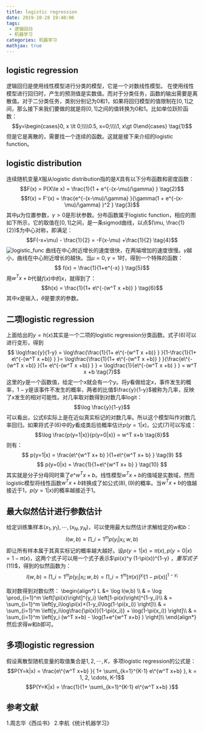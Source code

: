 ```yaml
---
title: logistic regression
date: 2019-10-28 19:40:06
tags:
 - 逻辑回归
 - 机器学习
categories: 机器学习
mathjax: true
---
```


## logistic regression
逻辑回归是使用线性模型进行分类的模型，它是一个对数线性模型。
在使用线性模型进行回归时，产生的预测值是实数值。而对于分类任务，函数的输出需要是离散值。对于二分类任务，类别分别记为$0$和$1$，如果将回归模型的值限制在$[0, 1]$之间，那么接下来我们要做的就是将$[0,1]$之间的值转换为$0$和$1$。比如单位跃阶函数：
$$y=\begin{cases}0, x \lt 0;\\\\0.5, x=0;\\\\1, x\gt 0\end{cases} \tag{1}$$
但是它是离散的，需要找一个连续的函数。这就是接下来介绍的logistic function。

## logistic distribution
连续随机变量$X$服从logistic distribution指的是$X$具有以下分布函数和密度函数：
$$F(x) = P(X\le x) = \frac{1}{1 + e^{-(x-\mu)/\gamma} } \tag{2}$$
$$f(x) = F'(x) = \frac{e^{-(x-\mu)/\gamma} }{\gamma(1 + e^{-(x-\mu)/\gamma} )^2 } \tag{3}$$
其中$\mu$为位置参数，$\gamma \gt 0$是形状参数。分布函数属于logistic function，相应的图如下所示，它的取值在$[0,1]$之间，是一条sigmod曲线，以点$(\mu, \frac{1}{2})$为中心对称，即满足：
$$F(-x+\mu) - \frac{1}{2} = -F(x-\mu) +\frac{1}{2} \tag{4}$$
![logistic_func](logistic_function.png)
曲线在中心附近增长的速度很快，在两端增加的速度很慢。$\gamma$越小，曲线在中心附近增长的越快。当$\mu=0, \gamma=1$时，得到一个特殊的函数：
$$ f(x) = \frac{1}{1+e^{-x} } \tag{5}$$
用$w^T x+b$代替$f(x)$中的$x$，就得到了：
$$h(x) = \frac{1}{1+ e\^{-(w^T x +b)} } \tag{6}$$
其中$x$是输入，$\theta$是要求的参数。

## 二项logistic regression
上面给出的$y=h(x)$其实是一个二项的logistic regression分类函数。式子$(6)$可以进行变形，得到
$$ \log\frac{y}{1-y} = \log\frac{\frac{1}{1+ e\^{-(w^T x +b)} } }{1-\frac{1}{1+ e\^{-(w^T x +b)} } }= \log\frac{\frac{1}{1+ e\^{-(w^T x +b)} } }{\frac{e\^{-(w^T x +b)} }{1+ e\^{-(w^T x +b)} } } = \log\frac{1}{e\^{-(w^T x +b) } } = w^T x +b  \tag{7}$$
这里的$y$是一个函数值，给定一个$x$就会有一个$y$。将$y$看做给定$x$，事件发生的概率，$1-y$是该事件不发生的概率，两者的比值$\frac{y}{1-y}$被称为几率，反映了$x$发生的相对可能性。对几率取对数得到对数几率logit：
$$\log \frac{y}{1-y}$$
可以看出，公式$6$实际上是在近似真实标记的对数几率。所以这个模型叫作对数几率回归。如果将式子$(6)$中的$y$看成类后验概率估计$p(y=1|x)$，公式$(7)$可以写成：
$$\log \frac{p(y=1|x)}{p(y=0|x)} = w^T x+b \tag{8}$$
则有：
$$ p(y=1|x) = \frac{e\^{w^T x+ b} }{1+e\^{w^T x+ b} } \tag{9} $$
$$ p(y=0|x) = \frac{1}{1+e\^{w^T x+ b} } \tag{10} $$
其实就是分子分母同时乘了$e\^{w^T x+ b}$。线性模型$w^T x+b$的值域是实数域，然而logistic模型将线性函数$w^T x+b$转换成了如公式$(8),(9)$的概率。当$w^T x+b$的值越接近于$1$，$p(y=1|x)$的概率越接近于$1$。

## 最大似然估计进行参数估计
给定训练集样本$(x_1, y_1), \cdots, (x_N,y_N)$，可以使用最大似然估计求解给定的$w$和$b$：
$$l(w,b) =\prod\_{i=1}^m p(y_i|x_i; w,b) \tag{11}$$
即让所有样本属于其真实标记的概率越大越好。设$p(y=1|x) = \pi(x), p(y=0|x) = 1-\pi(x)$，这两个式子可以用一个式子表示$\pi(x)^y (1-\pi(x))^{1-y} $，重写式子$(11)$，得到的似然函数为：
$$l(w,b) =\prod\_{i=1}^m p(y_i|x_i; w,b) = \prod\_{i=1}^m \left[\pi(x)\right]^{y_i} \left[1-pi(x)\right]^{1-y_i} \tag{12}$$

取对数得到对数似然：
\begin{align\*}
L &= \log l(w,b) \\\\
& = \log \prod\_{i=1}^m \left[\pi(x)\right]^{y_i} \left[1-pi(x)\right]^{1-y_i}\\\\
& = \sum\_{i=1}^m \left[y_i\log\pi(x)+(1-y_i)\log(1-\pi(x_i)) \right]\\\\
& = \sum\_{i=1}^m \left[y_i\log\frac{\pi(x)}{1-\pi(x_i)} + \log(1-\pi(x_i)) \right]\\\\
& = \sum\_{i=1}^m \left[y_i (w^T x+b) - \log(1+e\^{w^T x+b} ) \right]\\\\
\end{align\*}
然后求得$w$和$b$即可。

## 多项logistic regression
假设离散型随机变量的取值集合是${1, 2,\cdots, K}$，多项logistic regression的公式是：
$$P(Y=k|x) = \frac{e\^{w^T x+b} }{ 1+ \sum\_{k=1}^{K-1} e\^{w^T x+b} }, k = 1, 2, \cdots, K-1$$
$$P(Y=K|x) = \frac{1}{1+ \sum\_{k=1}^{K-1} e\^{w^T x+b} }$$

## 参考文献
1.周志华《西瓜书》
2.李航《统计机器学习》

